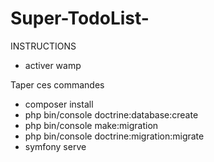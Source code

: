 # Super-TodoList-

INSTRUCTIONS
- activer wamp

Taper ces commandes
- composer install
- php bin/console doctrine:database:create 
- php bin/console make:migration
- php bin/console doctrine:migration:migrate
- symfony serve
